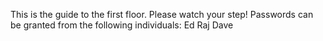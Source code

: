 This is the guide to the first floor.  Please watch your step!
Passwords can be granted from the following individuals:
Ed
Raj
Dave
